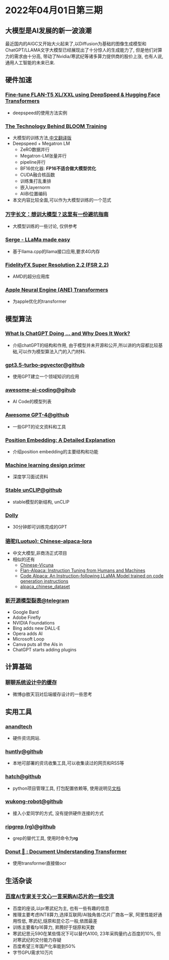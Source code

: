 # 2022年04月01日第三期

## 大模型是AI发展的新一波浪潮
最近国内的AIGC又开始大火起来了,以Diffusion为基础的图像生成模型和ChatGPT/LLAMA文字大模型已经展现出了十分惊人的生成能力了, 但是他们对算力的需求由十分高, 带动了Nvidia/寒武纪等诸多算力提供商的股价上涨, 也有人说,通用人工智能的未来已来.

## 硬件加速

### [Fine-tune FLAN-T5 XL/XXL using DeepSpeed & Hugging Face Transformers](https://www.philschmid.de/fine-tune-flan-t5-deepspeed)
* deepspeed的使用方法实例

### [The Technology Behind BLOOM Training](https://huggingface.co/blog/bloom-megatron-deepspeed)
* 大模型的训练方法,[中文翻译版](https://mp.weixin.qq.com/s/-q9opkoAomd9LZL9phm8bA)
* Deepspeed + Megatron LM
  * ZeRO数据并行
  * Megatron-LM张量并行
  * pipeline并行
  * BF16优化器: **FP16不适合做大模型优化**
  * CUDA融合核函数
  * 训练集打乱重排
  * 嵌入layernorm
  * AliBi位置编码
* 本文内容比较全面,可以作为大模型训练的一个范式

### [万字长文：想训大模型？这里有一份避坑指南](https://hub.baai.ac.cn/view/25052)
* 大模型训练的一些讨论, 仅供参考

### [Serge - LLaMa made easy](https://github.com/nsarrazin/serge)
* 基于llama.cpp的llama接口应用,要求4G内存

### [FidelityFX Super Resolution 2.2 (FSR 2.2)](https://github.com/GPUOpen-Effects/FidelityFX-FSR2)
* AMD的超分应用库

### [Apple Neural Engine (ANE) Transformers](https://github.com/apple/ml-ane-transformers)
* 为apple优化的transformer

## 模型算法

### [What Is ChatGPT Doing … and Why Does It Work?](https://writings.stephenwolfram.com/2023/02/what-is-chatgpt-doing-and-why-does-it-work/)
* 介绍chatGPT的结构和作用, 由于模型并未开源和公开,所以讲的内容都比较基础,可以作为模型算法入门的入门材料.

### [gpt3.5-turbo-pgvector@github](https://github.com/gannonh/gpt3.5-turbo-pgvector)
* 使用GPT建立一个领域知识的应用

### [awesome-ai-coding@gihub](https://github.com/wsxiaoys/awesome-ai-coding)
* AI Code的模型列表

### [Awesome GPT-4@github](https://github.com/radi-cho/awesome-gpt4)
* 一些GPT的论文资料和工具

### [Position Embedding: A Detailed Explanation](https://www.ai-contentlab.com/2023/03/position-embedding-detailed-explanation.html)
* 介绍position embedding的主要结构和功能

### [Machine learning design primer](https://github.com/ibragim-bad/machine-learning-design-primer)
* 深度学习面试资料

### [Stable unCLIP@github](https://github.com/Stability-AI/stablediffusion/blob/main/doc/UNCLIP.MD)
* stable模型的新结构, unCLIP

### [Dolly](https://github.com/databrickslabs/dolly)
* 30分钟即可训练完成的GPT

### [骆驼(Luotuo): Chinese-alpaca-lora](https://github.com/LC1332/Chinese-alpaca-lora)
* 中文大模型,非商汤正式项目
* 相似的还有
  * [Chinese-Vicuna](https://github.com/Facico/Chinese-Vicuna)
  * [Flan-Alpaca: Instruction Tuning from Humans and Machines](https://github.com/declare-lab/flan-alpaca)
  * [Code Alpaca: An Instruction-following LLaMA Model trained on code generation instructions](https://github.com/sahil280114/codealpaca)
  * [alpaca_chinese_dataset](https://github.com/hikariming/alpaca_chinese_dataset)

### [新开源模型裂表@telegram](https://t.me/https1024/11324)
- Google Bard
- Adobe Firefly
- NVIDIA Foundations
- Bing adds new DALL-E
- Opera adds AI
- Microsoft Loop
- Canva puts all the AIs in
- ChatGPT starts adding plugins

## 计算基础

### [聊聊系统设计中的缓存](https://www.codesky.me/archives/cache-design-in-system.wind?continueFlag=89c2c28b4b68da7693b243de88eb3de8)
* 微博@敖天羽对后端缓存设计的一些思考

## 实用工具

### [anandtech](https://www.anandtech.com/)
* 硬件资讯网站.

### [huntly@github](https://github.com/lcomplete/huntly)
* 本地可部署的资讯收集工具,可以收集读过的网页和RSS等

### [hatch@github](https://github.com/pypa/hatch)
* python项目管理工具, 打包配置依赖等, 使用说明见[文档](https://hatch.pypa.io/latest/intro/)

### [wukong-robot@github](https://github.com/wzpan/wukong-robot)
* 接入小爱同学的方式, 没有提供硬件连接的方式

### [ripgrep (rg)@github](https://github.com/BurntSushi/ripgrep)
* grep的替代工具, 使用时命令为**rg**

### [Donut 🍩 : Document Understanding Transformer](https://github.com/clovaai/donut)
* 使用transformer直接做ocr

## 生活杂谈

### [百度AI专家关于文心一言采购AI芯片的一些交流](https://zhuanlan.zhihu.com/p/615090047?utm_medium=social&utm_oi=49336847171584&utm_psn=1622960178810355712&utm_source=ZHShareTargetIDMore)
* 百度的座谈,以pr寒武纪为主, 也有一些有趣的信息
* 推理主要考虑INT8算力,选择互联网/AI独角兽/芯片厂商各一家, 阿里性能好通用性低, 寒武纪,燧原和昆仑芯一般,依图最差
* 训练主要看fp16算力, 昇腾好于燧原和天数
* 寒武纪思元590在某些情况下可以替代A100, 23年采购量约占百度的10%, 但对寒武纪的交付能力存疑
* 百度希望三年国产化率能到50%
* 字节GPU需求10万片


